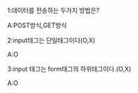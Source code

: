 1:데이터를 전송하는 두가지 방법은?

A:POST방식,GET방식

2:input태그는 단일태그이다(O,X)

A:O

3:input 태그는 form태그의 하위태그이다.(O,X)

A:O